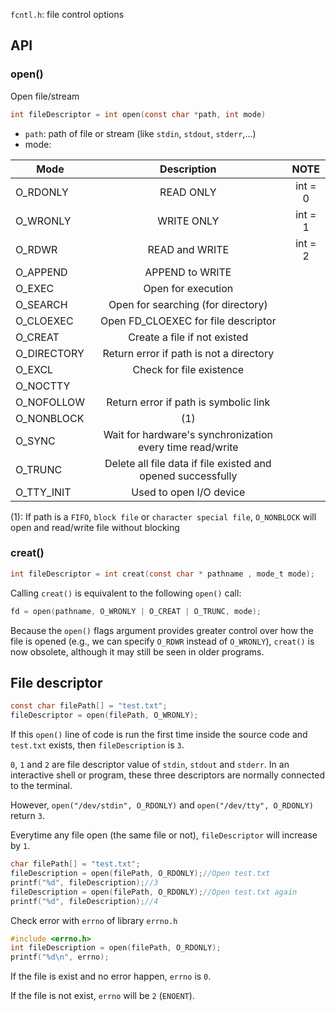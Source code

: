 ``fcntl.h``: file control options

## API

### open()

Open file/stream

```c
int fileDescriptor = int open(const char *path, int mode)
```

* ``path``: path of file or stream (like ``stdin``, ``stdout``, ``stderr``,...)
* mode:

| Mode | Description|NOTE
| ------- |:------:|:--------:|
|O_RDONLY | READ ONLY|int = 0|
|O_WRONLY | WRITE ONLY|int = 1|
|O_RDWR| READ and WRITE|int = 2|
|O_APPEND|APPEND to WRITE|
|O_EXEC|Open for execution|
|O_SEARCH|Open for searching (for directory)|
|O_CLOEXEC| Open FD_CLOEXEC for file descriptor|
|O_CREAT | Create a file if not existed|
|O_DIRECTORY| Return error if path is not a directory|
|O_EXCL| Check for file existence|
|O_NOCTTY||
|O_NOFOLLOW| Return error if path is symbolic link|
|O_NONBLOCK| (1)|
|O_SYNC| Wait for hardware's synchronization every time read/write|
|O_TRUNC| Delete all file data if file existed and opened successfully|
|O_TTY_INIT| Used to open I/O device|

(1): If path is a ``FIFO``, ``block file`` or ``character special file``, ``O_NONBLOCK`` will open and read/write file without blocking

### creat()

```c
int fileDescriptor = int creat(const char * pathname , mode_t mode);
```

Calling ``creat()`` is equivalent to the following ``open()`` call:

```c
fd = open(pathname, O_WRONLY | O_CREAT | O_TRUNC, mode);
```

Because the ``open()`` flags argument provides greater control over how the file is opened (e.g., we can specify ``O_RDWR`` instead of ``O_WRONLY``), ``creat()`` is now obsolete, although it may still be seen in older programs.

## File descriptor

```c
const char filePath[] = "test.txt";
fileDescriptor = open(filePath, O_WRONLY);
```

If this ``open()`` line of code is run the first time inside the source code and ``test.txt`` exists, then ``fileDescription`` is ``3``.

``0``, ``1`` and ``2`` are file descriptor value of ``stdin``, ``stdout`` and ``stderr``. In an interactive shell or program, these three descriptors are normally connected to the terminal.

However, ``open("/dev/stdin", O_RDONLY)`` and ``open("/dev/tty", O_RDONLY)`` return ``3``.

Everytime any file open (the same file or not), ``fileDescriptor`` will increase by ``1``.

```c
char filePath[] = "test.txt";
fileDescription = open(filePath, O_RDONLY);//Open test.txt
printf("%d", fileDescription);//3
fileDescription = open(filePath, O_RDONLY);//Open test.txt again
printf("%d", fileDescription);//4
```

Check error with ``errno`` of library ``errno.h``

```c
#include <errno.h>
int fileDescription = open(filePath, O_RDONLY);
printf("%d\n", errno);
```

If the file is exist and no error happen, ``errno`` is ``0``.

If the file is not exist, ``errno`` will be ``2`` (``ENOENT``).